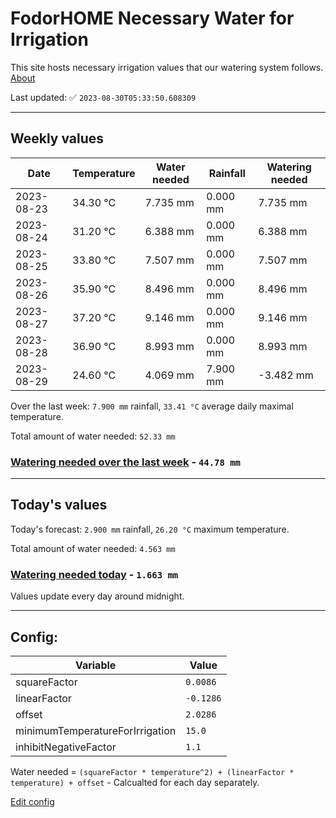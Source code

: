 # FodorHOME Necessary Water for Irrigation

This site hosts necessary irrigation values that our watering system follows. [About](https://github.com/redyau/irrigation)

Last updated: ✅ `2023-08-30T05:33:50.608309`

---

## Weekly values

| Date | Temperature | Water needed | Rainfall | Watering needed |
|-----|-----|-----|-----|-----|
| 2023-08-23 | 34.30 °C | 7.735 mm | 0.000 mm | 7.735 mm |
| 2023-08-24 | 31.20 °C | 6.388 mm | 0.000 mm | 6.388 mm |
| 2023-08-25 | 33.80 °C | 7.507 mm | 0.000 mm | 7.507 mm |
| 2023-08-26 | 35.90 °C | 8.496 mm | 0.000 mm | 8.496 mm |
| 2023-08-27 | 37.20 °C | 9.146 mm | 0.000 mm | 9.146 mm |
| 2023-08-28 | 36.90 °C | 8.993 mm | 0.000 mm | 8.993 mm |
| 2023-08-29 | 24.60 °C | 4.069 mm | 7.900 mm | -3.482 mm |


Over the last week: `7.900 mm` rainfall, `33.41 °C` average daily maximal temperature.

Total amount of water needed: `52.33 mm`

### [Watering needed over the last week](lastweek.txt) - `44.78 mm`

---

## Today's values

Today's forecast: `2.900 mm` rainfall, `26.20 °C` maximum temperature.

Total amount of water needed: `4.563 mm`

### [Watering needed today](today.txt) - `1.663 mm`

Values update every day around midnight.

---

## Config:

| Variable | Value |
|-----|-----|
| squareFactor | `0.0086` |
| linearFactor | `-0.1286` |
| offset | `2.0286` |
| minimumTemperatureForIrrigation | `15.0` |
| inhibitNegativeFactor | `1.1` |

Water needed = `(squareFactor * temperature^2) + (linearFactor * temperature) + offset` - Calcualted for each day separately.

[Edit config](https://github.com/RedyAu/irrigation/edit/main/config.json)
